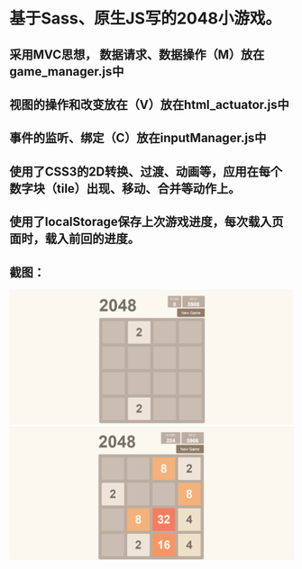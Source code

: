 基于Sass、原生JS写的2048小游戏。
====================

采用MVC思想，
数据请求、数据操作（M）放在game_manager.js中
---------------------
视图的操作和改变放在（V）放在html_actuator.js中
---------------------
事件的监听、绑定（C）放在inputManager.js中
---------------------

使用了CSS3的2D转换、过渡、动画等，应用在每个数字块（tile）出现、移动、合并等动作上。
---------------------
使用了localStorage保存上次游戏进度，每次载入页面时，载入前回的进度。
---------------------
截图：
---------------------
![image](https://github.com/wzkacxl/AwesomeGame2048/blob/master/image/screenshutshot1.png)
![image](https://github.com/wzkacxl/AwesomeGame2048/blob/master/image/screenshutshot2.png)
